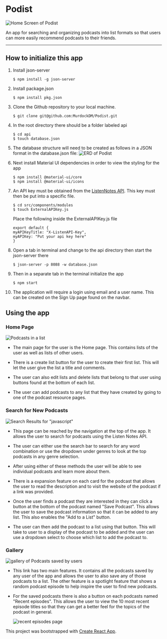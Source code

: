 # Podist
  ![Home Screen of Podist](/src/photos/HomeScreen.png)

An app for searching and organizing podcasts into list formats so that users can
more easily recommend podcasts to their friends.

---

## How to initialize this app

1. Install json-server

   ```shell session
   $ npm install -g json-server
   ```

2. Install package.json

   ```shell session
   $ npm install pkg.json
   ```

3. Clone the Github repository to your local machine.

   ```shell session
   $ git clone git@github.com:MurdockDM/Podist.git
   ```

4. In the root directory there should be a folder labeled api

   ```shell session
   $ cd api
   $ touch database.json
   ```

5. The database structure will need to be created as follows in a JSON format in
   the database.json file:
   ![ERD of Podist](src/photos/PodistERD.png)

6. Next install Material UI dependencies in order to view the styling for the app

   ```shell session
   $ npm install @material-ui/core
   $ npm install @material-ui/icons
   ```

7. An API key must be obtained from the [ListenNotes
   API](https://www.listennotes.com/api/). This key must then be put into a
   specific file.

   ```shell session
   $ cd src/components/modules
   $ touch ExternalAPIKey.js
   ```

   Place the following inside the ExternalAPIKey.js file

   ```shell session
   export default {
   myAPIKeyTitle: "X-ListenAPI-Key",
   myAPIKey: "Put your api key here"
   }

   ```

8. Open a tab in terminal and change to the api directory then start the
   json-server there

   ```shell session
   $ json-server -p 8088 -w database.json
   ```

9. Then in a separate tab in the terminal initialize the app

   ```shell session
   $ npm start
   ```

10. The application will require a login using email and a user name. This can be
    created on the Sign Up page found on the navbar.

## Using the app

### Home Page
![Podcasts in a list](/src/photos/ListSelectionsHomePage.png)

- The main page for the user is the Home page. This contains lists of the user as well as lists of other users.

- There is a create list button for the user to create their first list. This will let the user give the list a title and comments.

- The user can also edit lists and delete lists that belong to that user using buttons found at the bottom of each list.

- The user can add podcasts to any list that they have created by going to one
  of the podcast resource pages.


### Search for New Podcasts
![Search Results for "javascript"](/src/photos/SearchPageResults.png)

- This page can be reached by the navigation at the top of the app. It allows the user to search for podcasts using the Listen Notes API.

- The user can either use the search bar to search for any word combination or use the dropdown under genres to look at the top podcasts in any genre selection.

* After using either of these methods the user will be able to see individual podcasts and learn more about them.

* There is a expansion feature on each card for the podcast that allows the user to read the description and to visit the website of the podcast if a link was provided.

* Once the user finds a podcast they are interested in they can click a button at the bottom of the podcast named "Save Podcast". This allows the user to save the podcast information so that it can be added to any list. This also enables the "Add to a List" button.

* The user can then add the podcast to a list using that button. This will take to user to a display of the podcast to be added and the user can use a dropdown select to choose which list to add the podcast to.


### Gallery
![gallery of Podcasts saved by users](/src/photos/GalleryOfPodcasts.png)

- This link has two main features. It contains all the podcasts saved by any user of the app and allows the user to also save any of those podcasts to a list.
  The other feature is a spotlight feature that shows a random podcast episode to help inspire the user to find new podcasts.

- For the saved podcasts there is also a button on each podcasts named "Recent
  episodes". This allows the user to view the 10 most recent episode titles so
  that they can get a better feel for the topics of the podcast in general.

  ![recent episodes page](/src/photos/RecentEpisodes.png)


This project was bootstrapped with [Create React App](https://github.com/facebook/create-react-app).

